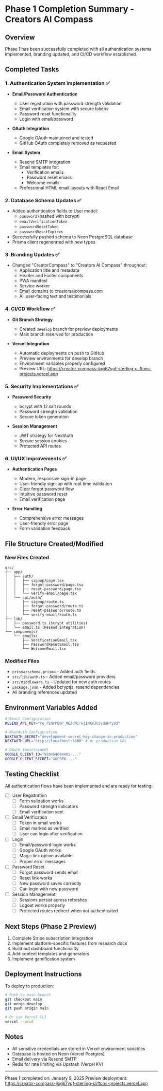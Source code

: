 # Phase 1 Completion Summary - Creators AI Compass

## Overview
Phase 1 has been successfully completed with all authentication systems implemented, branding updated, and CI/CD workflow established.

## Completed Tasks

### 1. Authentication System Implementation ✅
- **Email/Password Authentication**
  - User registration with password strength validation
  - Email verification system with secure tokens
  - Password reset functionality
  - Login with email/password
  
- **OAuth Integration**
  - Google OAuth maintained and tested
  - GitHub OAuth completely removed as requested
  
- **Email System**
  - Resend SMTP integration
  - Email templates for:
    - Verification emails
    - Password reset emails
    - Welcome emails
  - Professional HTML email layouts with React Email

### 2. Database Schema Updates ✅
- Added authentication fields to User model:
  - `password` (hashed with bcrypt)
  - `emailVerificationToken`
  - `passwordResetToken`
  - `passwordResetExpires`
- Successfully pushed schema to Neon PostgreSQL database
- Prisma client regenerated with new types

### 3. Branding Updates ✅
- Changed "CreatorCompass" to "Creators AI Compass" throughout:
  - Application title and metadata
  - Header and Footer components
  - PWA manifest
  - Service worker
  - Email domains to creatorsaicompass.com
  - All user-facing text and testimonials

### 4. CI/CD Workflow ✅
- **Git Branch Strategy**
  - Created `develop` branch for preview deployments
  - Main branch reserved for production
  
- **Vercel Integration**
  - Automatic deployments on push to GitHub
  - Preview environments for develop branch
  - Environment variables properly configured
  - Preview URL: https://creator-compass-ijxg67ygf-sterling-cliftons-projects.vercel.app

### 5. Security Implementations ✅
- **Password Security**
  - bcrypt with 12 salt rounds
  - Password strength validation
  - Secure token generation
  
- **Session Management**
  - JWT strategy for NextAuth
  - Secure session cookies
  - Protected API routes

### 6. UI/UX Improvements ✅
- **Authentication Pages**
  - Modern, responsive sign-in page
  - User-friendly sign-up with real-time validation
  - Clear forgot password flow
  - Intuitive password reset
  - Email verification page
  
- **Error Handling**
  - Comprehensive error messages
  - User-friendly error page
  - Form validation feedback

## File Structure Created/Modified

### New Files Created
```
src/
├── app/
│   ├── auth/
│   │   ├── signup/page.tsx
│   │   ├── forgot-password/page.tsx
│   │   ├── reset-password/page.tsx
│   │   └── verify-email/page.tsx
│   └── api/auth/
│       ├── signup/route.ts
│       ├── forgot-password/route.ts
│       ├── reset-password/route.ts
│       └── verify-email/route.ts
├── lib/
│   ├── password.ts (bcrypt utilities)
│   └── email.ts (Resend integration)
└── components/
    └── emails/
        ├── VerificationEmail.tsx
        ├── PasswordResetEmail.tsx
        └── WelcomeEmail.tsx
```

### Modified Files
- `prisma/schema.prisma` - Added auth fields
- `src/lib/auth.ts` - Added email/password providers
- `src/middleware.ts` - Updated for new auth routes
- `package.json` - Added bcryptjs, resend dependencies
- All branding references updated

## Environment Variables Added
```bash
# Email Configuration
RESEND_API_KEY="re_PENrPQmP_MEJdMirwj1NKnJUJyUuHPy9d"

# NextAuth Configuration
NEXTAUTH_SECRET="development-secret-key-change-in-production"
NEXTAUTH_URL="http://localhost:3000" # or production URL

# OAuth (maintained)
GOOGLE_CLIENT_ID="920464094401-..."
GOOGLE_CLIENT_SECRET="GOCSPX-..."
```

## Testing Checklist
All authentication flows have been implemented and are ready for testing:

- [ ] User Registration
  - [ ] Form validation works
  - [ ] Password strength indicators
  - [ ] Email verification sent
  
- [ ] Email Verification
  - [ ] Token in email works
  - [ ] Email marked as verified
  - [ ] User can login after verification
  
- [ ] Login
  - [ ] Email/password login works
  - [ ] Google OAuth works
  - [ ] Magic link option available
  - [ ] Proper error messages
  
- [ ] Password Reset
  - [ ] Forgot password sends email
  - [ ] Reset link works
  - [ ] New password saves correctly
  - [ ] Can login with new password
  
- [ ] Session Management
  - [ ] Sessions persist across refreshes
  - [ ] Logout works properly
  - [ ] Protected routes redirect when not authenticated

## Next Steps (Phase 2 Preview)
1. Complete Stripe subscription integration
2. Implement platform-specific features from research docs
3. Build out dashboard functionality
4. Add content templates and generators
5. Implement gamification system

## Deployment Instructions
To deploy to production:
```bash
# Push to main branch
git checkout main
git merge develop
git push origin main

# Or use Vercel CLI
vercel --prod
```

## Notes
- All sensitive credentials are stored in Vercel environment variables
- Database is hosted on Neon (Vercel Postgres)
- Email delivery via Resend SMTP
- Redis for rate limiting via Upstash (Vercel KV)

---

Phase 1 completed on: January 9, 2025
Preview deployment: https://creator-compass-ijxg67ygf-sterling-cliftons-projects.vercel.app